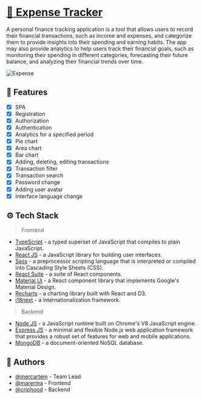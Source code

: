 # [:money_with_wings: Expense Tracker](https://rs-expense-tracker.netlify.app/)

A personal finance tracking application is a tool that allows users to record their financial transactions, such as income and expenses, and categorize them to provide insights into their spending and earning habits. The app may also provide analytics to help users track their financial goals, such as monitoring their spending in different categories, forecasting their future balance, and analyzing their financial trends over time.

![Expense](frontend/public/assets/Expense.gif)

## 📜 Features
- [x] SPA
- [x] Registration
- [x] Authorization
- [x] Authentication
- [x] Analytics for a specified period
- [x] Pie chart
- [x] Area chart
- [x] Bar chart
- [x] Adding, deleting, editing transactions
- [x] Transaction filter
- [x] Transaction search
- [x] Password change
- [x] Adding user avatar
- [x] Interface language change

## ⚙️ Tech Stack

>Frontend
- [TypeScript](https://www.typescriptlang.org/) - a typed superset of JavaScript that compiles to plain JavaScript.
- [React JS](https://reactjs.org/) - a JavaScript library for building user interfaces.
- [Sass](https://sass-lang.com/) - a preprocessor scripting language that is interpreted or compiled into Cascading Style Sheets (CSS).
- [React Suite](https://rsuitejs.com/) - a suite of React components.
- [Material UI](https://mui.com/) - a React component library that implements Google's Material Design.
- [Recharts](https://recharts.org/) - a charting library built with React and D3.
- [i18next](https://www.i18next.com/) - a internationalization framework.

>Backend
- [Node JS](https://nodejs.org/) - a JavaScript runtime built on Chrome's V8 JavaScript engine.
- [Express JS](https://expressjs.com/) - a minimal and flexible Node.js web application framework that provides a robust set of features for web and mobile applications.
- [MongoDB](https://www.mongodb.com/) - a document-oriented NoSQL database.

## 👀 Authors

- [@mercartem](https://github.com/mercartem) - Team Lead
- [@marerma](https://github.com/marerma) - Frontend
- [@criphood](https://github.com/criphood) - Backend
